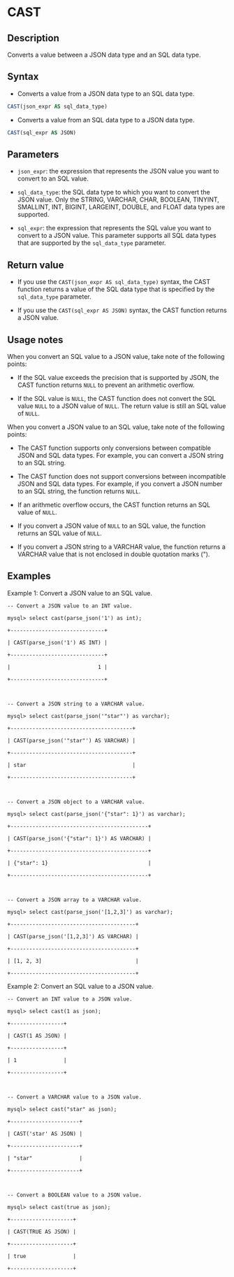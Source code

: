 # CAST

## Description

Converts a value between a JSON data type and an SQL data type.

## Syntax

- Converts a value from a JSON data type to an SQL data type.

```SQL
CAST(json_expr AS sql_data_type)
```

- Converts a value from an SQL data type to a JSON data type.

```SQL
CAST(sql_expr AS JSON)
```

## Parameters

- `json_expr`: the expression that represents the JSON value you want to convert to an SQL value.

- `sql_data_type`: the SQL data type to which you want to convert the JSON value. Only the STRING, VARCHAR, CHAR, BOOLEAN, TINYINT, SMALLINT, INT, BIGINT, LARGEINT, DOUBLE, and FLOAT data types are supported.

- `sql_expr`: the expression that represents the SQL value you want to convert to a JSON value. This parameter supports all SQL data types that are supported by the `sql_data_type` parameter.

## Return value

- If you use the `CAST(json_expr AS sql_data_type)` syntax, the CAST function returns a value of the SQL data type that is specified by the `sql_data_type` parameter.

- If you use the `CAST(sql_expr AS JSON)` syntax, the CAST function returns a JSON value.

## Usage notes

When you convert an SQL value to a JSON value, take note of the following points:

- If the SQL value exceeds the precision that is supported by JSON, the CAST function returns `NULL` to prevent an arithmetic overflow.

- If the SQL value is `NULL`, the CAST function does not convert the SQL value `NULL` to a JSON value of `NULL`. The return value is still an SQL value of `NULL`.

When you convert a JSON value to an SQL value, take note of the following points:

- The CAST function supports only conversions between compatible JSON and SQL data types. For example, you can convert a JSON string to an SQL string.

- The CAST function does not support conversions between incompatible JSON and SQL data types. For example, if you convert a JSON number to an SQL string, the function returns `NULL`.

- If an arithmetic overflow occurs, the CAST function returns an SQL value of `NULL`.

- If you convert a JSON value of `NULL` to an SQL value, the function returns an SQL value of `NULL`.

- If you convert a JSON string to a VARCHAR value, the function returns a VARCHAR value that is not enclosed in double quotation marks (").

## Examples

Example 1: Convert a JSON value to an SQL value.

```Plain%20Text
-- Convert a JSON value to an INT value.

mysql> select cast(parse_json('1') as int);

+------------------------------+

| CAST(parse_json('1') AS INT) |

+------------------------------+

|                            1 |

+------------------------------+



-- Convert a JSON string to a VARCHAR value.

mysql> select cast(parse_json('"star"') as varchar);

+---------------------------------------+

| CAST(parse_json('"star"') AS VARCHAR) |

+---------------------------------------+

| star                                  |

+---------------------------------------+



-- Convert a JSON object to a VARCHAR value.

mysql> select cast(parse_json('{"star": 1}') as varchar);

+--------------------------------------------+

| CAST(parse_json('{"star": 1}') AS VARCHAR) |

+--------------------------------------------+

| {"star": 1}                                |

+--------------------------------------------+



-- Convert a JSON array to a VARCHAR value.

mysql> select cast(parse_json('[1,2,3]') as varchar);

+----------------------------------------+

| CAST(parse_json('[1,2,3]') AS VARCHAR) |

+----------------------------------------+

| [1, 2, 3]                              |

+----------------------------------------+
```

Example 2: Convert an SQL value to a JSON value.

```Plain%20Text
-- Convert an INT value to a JSON value.

mysql> select cast(1 as json);

+-----------------+

| CAST(1 AS JSON) |

+-----------------+

| 1               |

+-----------------+



-- Convert a VARCHAR value to a JSON value.

mysql> select cast("star" as json);

+----------------------+

| CAST('star' AS JSON) |

+----------------------+

| "star"               |

+----------------------+



-- Convert a BOOLEAN value to a JSON value.

mysql> select cast(true as json);

+--------------------+

| CAST(TRUE AS JSON) |

+--------------------+

| true               |

+--------------------+
```
